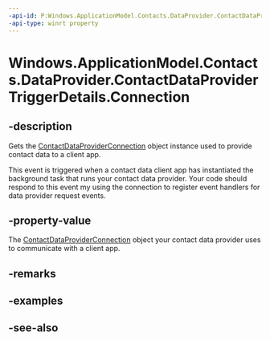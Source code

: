 ```yaml
---
-api-id: P:Windows.ApplicationModel.Contacts.DataProvider.ContactDataProviderTriggerDetails.Connection
-api-type: winrt property
---
```


<!-- Property syntax
public Windows.ApplicationModel.Contacts.DataProvider.ContactDataProviderConnection Connection { get; }
-->

# Windows.ApplicationModel.Contacts.DataProvider.ContactDataProviderTriggerDetails.Connection

## -description
Gets the [ContactDataProviderConnection](contactdataproviderconnection.md) object instance used to provide contact data to a client app.

This event is triggered when a contact data client app has instantiated the background task that runs your contact data provider. Your code should respond to this event my using the connection to register event handlers for data provider request events.

## -property-value
The [ContactDataProviderConnection](contactdataproviderconnection.md) object your contact data provider uses to communicate with a client app.

## -remarks

## -examples

## -see-also
